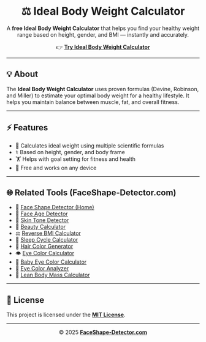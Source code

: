 <h1 align="center">⚖️ Ideal Body Weight Calculator</h1>

<p align="center">
A <strong>free Ideal Body Weight Calculator</strong> that helps you find your healthy weight range based on height, gender, and BMI — instantly and accurately.
</p>

<p align="center">
👉 <a href="https://faceshape-detector.com/ideal-body-weight-calculator/" target="_blank" rel="noopener"><strong>Try Ideal Body Weight Calculator</strong></a>
</p>

<hr/>

<h2>💡 About</h2>
<p>
The <strong>Ideal Body Weight Calculator</strong> uses proven formulas (Devine, Robinson, and Miller) to estimate your optimal body weight for a healthy lifestyle.
It helps you maintain balance between muscle, fat, and overall fitness.
</p>

<hr/>

<h2>⚡ Features</h2>
<ul>
  <li>📏 Calculates ideal weight using multiple scientific formulas</li>
  <li>⚕️ Based on height, gender, and body frame</li>
  <li>🏋️ Helps with goal setting for fitness and health</li>
  <li>📱 Free and works on any device</li>
</ul>

<hr/>

<h2>🌐 Related Tools (FaceShape-Detector.com)</h2>
<ul>
  <li>💎 <a href="https://faceshape-detector.com/" target="_blank" rel="noopener">Face Shape Detector (Home)</a></li>
  <li>🧠 <a href="https://faceshape-detector.com/face-age-detector/" target="_blank" rel="noopener">Face Age Detector</a></li>
  <li>🎨 <a href="https://faceshape-detector.com/skin-tone-detector/" target="_blank" rel="noopener">Skin Tone Detector</a></li>
  <li>💖 <a href="https://faceshape-detector.com/beauty-calculator/" target="_blank" rel="noopener">Beauty Calculator</a></li>
  <li>⚖️ <a href="https://faceshape-detector.com/reverse-bmi-calculator/" target="_blank" rel="noopener">Reverse BMI Calculator</a></li>
  <li>🌙 <a href="https://faceshape-detector.com/sleep-cycle-calculator/" target="_blank" rel="noopener">Sleep Cycle Calculator</a></li>
  <li>💇 <a href="https://faceshape-detector.com/hair-color-generator/" target="_blank" rel="noopener">Hair Color Generator</a></li>
  <li>👁️ <a href="https://faceshape-detector.com/eye-color-calculator/" target="_blank" rel="noopener">Eye Color Calculator</a></li>
  <li>👶 <a href="https://faceshape-detector.com/baby-eye-color-calculator/" target="_blank" rel="noopener">Baby Eye Color Calculator</a></li>
  <li>🧿 <a href="https://faceshape-detector.com/eye-color-analyzer-eye-color-scanner/" target="_blank" rel="noopener">Eye Color Analyzer</a></li>
  <li>💪 <a href="https://faceshape-detector.com/lean-body-mass-calculator/" target="_blank" rel="noopener">Lean Body Mass Calculator</a></li>
</ul>

<hr/>

<h2>📘 License</h2>
<p>This project is licensed under the <a href="./LICENSE" target="_blank" rel="noopener"><strong>MIT License</strong></a>.</p>

<hr/>

<p align="center">© 2025 <a href="https://faceshape-detector.com/" target="_blank" rel="noopener"><strong>FaceShape-Detector.com</strong></a></p>
